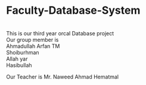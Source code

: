 # Faculty-Database-System
<br>
This is our third year orcal Database project <br>
Our group member is <br>
Ahmadullah Arfan TM<br>
Shoiburhman<br>
Allah yar<br>
Hasibullah<br>

Our Teacher is Mr. Naweed Ahmad Hematmal
